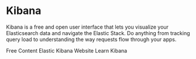 # Kibana

Kibana is a free and open user interface that lets you visualize your Elasticsearch data and navigate the Elastic Stack. Do anything from tracking query load to understanding the way requests flow through your apps. 

<ResourceGroupTitle>Free Content</ResourceGroupTitle>
<BadgeLink colorScheme='blue' badgeText='Framework Website' href='https://www.elastic.co/kibana/'>Elastic Kibana Website</BadgeLink>
<BadgeLink badgeText='Course' colorScheme='green' href='https://www.elastic.co/training/free'>Learn Kibana</BadgeLink>